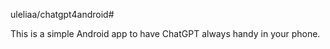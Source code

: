 uleliaa/chatgpt4android#

This is a simple Android app to have ChatGPT always handy in your phone.

